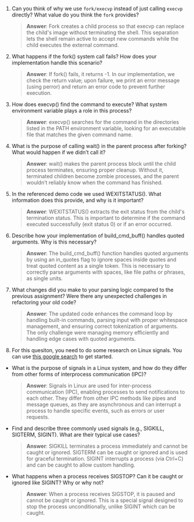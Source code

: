 1. Can you think of why we use `fork/execvp` instead of just calling `execvp` directly? What value do you think the `fork` provides?

    > **Answer**:  Fork creates a child process so that execvp can replace the child's image without terminating the shell. This separation lets the shell remain active to accept new commands while the child executes the external command.

2. What happens if the fork() system call fails? How does your implementation handle this scenario?

    > **Answer**:  If fork() fails, it returns -1. In our implementation, we check the return value; upon failure, we print an error message (using perror) and return an error code to prevent further execution.

3. How does execvp() find the command to execute? What system environment variable plays a role in this process?

    > **Answer**:  execvp() searches for the command in the directories listed in the PATH environment variable, looking for an executable file that matches the given command name.

4. What is the purpose of calling wait() in the parent process after forking? What would happen if we didn’t call it?

    > **Answer**:  wait() makes the parent process block until the child process terminates, ensuring proper cleanup. Without it, terminated children become zombie processes, and the parent wouldn’t reliably know when the command has finished.

5. In the referenced demo code we used WEXITSTATUS(). What information does this provide, and why is it important?

    > **Answer**:  WEXITSTATUS() extracts the exit status from the child's termination status. This is important to determine if the command executed successfully (exit status 0) or if an error occurred.

6. Describe how your implementation of build_cmd_buff() handles quoted arguments. Why is this necessary?

    > **Answer**:  The build_cmd_buff() function handles quoted arguments by using an in_quotes flag to ignore spaces inside quotes and treat quoted content as a single token. This is necessary to correctly parse arguments with spaces, like file paths or phrases, as single units.

7. What changes did you make to your parsing logic compared to the previous assignment? Were there any unexpected challenges in refactoring your old code?

    > **Answer**:  The updated code enhances the command loop by handling built-in commands, parsing input with proper whitespace management, and ensuring correct tokenization of arguments. The only challenge were managing memory efficiently and handling edge cases with quoted arguments.

8. For this quesiton, you need to do some research on Linux signals. You can use [this google search](https://www.google.com/search?q=Linux+signals+overview+site%3Aman7.org+OR+site%3Alinux.die.net+OR+site%3Atldp.org&oq=Linux+signals+overview+site%3Aman7.org+OR+site%3Alinux.die.net+OR+site%3Atldp.org&gs_lcrp=EgZjaHJvbWUyBggAEEUYOdIBBzc2MGowajeoAgCwAgA&sourceid=chrome&ie=UTF-8) to get started.

- What is the purpose of signals in a Linux system, and how do they differ from other forms of interprocess communication (IPC)?

    > **Answer**:  Signals in Linux are used for inter-process communication (IPC), enabling processes to send notifications to each other. They differ from other IPC methods like pipes and message queues, as they are asynchronous and can interrupt a process to handle specific events, such as errors or user requests.

- Find and describe three commonly used signals (e.g., SIGKILL, SIGTERM, SIGINT). What are their typical use cases?

    > **Answer**:  SIGKILL terminates a process immediately and cannot be caught or ignored. SIGTERM can be caught or ignored and is used for graceful termination. SIGINT interrupts a process (via Ctrl+C) and can be caught to allow custom handling.

- What happens when a process receives SIGSTOP? Can it be caught or ignored like SIGINT? Why or why not?

    > **Answer**:  When a process receives SIGSTOP, it is paused and cannot be caught or ignored. This is a special signal designed to stop the process unconditionally, unlike SIGINT which can be caught.